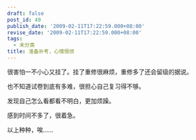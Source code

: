 ```yaml
---
draft: false
post_id: 49
publish_date: '2009-02-11T17:22:59.000+08:00'
revise_date: '2009-02-11T17:22:59.000+08:00'
tags:
  - 未分类
title: 准备补考，心情很烦
---
```


很害怕一不小心又挂了。挂了重修很麻烦，重修多了还会留级的据说。

也不知道试卷到底有多难，很担心自己复习得不够。

发现自己怎么看都看不明白，更加烦躁。

感到时间不多了，很着急。

以上种种，唉……
